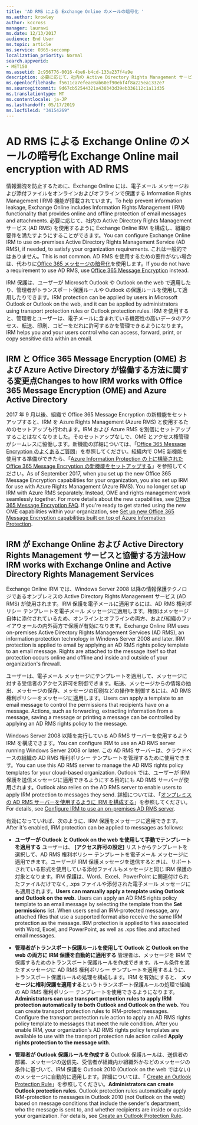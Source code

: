 ```yaml
---
title: 'AD RMS による Exchange Online のメールの暗号化 '
ms.author: krowley
author: kccross
manager: laurawi
ms.date: 12/13/2017
audience: End User
ms.topic: article
ms.service: O365-seccomp
localization_priority: Normal
search.appverid:
- MET150
ms.assetid: 2c956776-0016-4be6-b4cd-133a237f4a9e
description: 必要に応じて、社内の Active Directory Rights Management サービス (AD RMS) を使用するように Exchange Online IRM を構成し、組織の要件を満たすようにすることができます。 これは一般的ではありません。 AD RMS を使用するための要件がない場合は、代わりに Office メッセージの暗号化を使用します。
ms.openlocfilehash: f5611ca7efeae0ab60ef90ebf4f8a225ea1332e7
ms.sourcegitcommit: 9d67cb52544321a430343d39eb336112c1a11d35
ms.translationtype: MT
ms.contentlocale: ja-JP
ms.lasthandoff: 05/17/2019
ms.locfileid: "34154269"
---
```

# <a name="exchange-online-mail-encryption-with-ad-rms"></a><span data-ttu-id="361d5-105">AD RMS による Exchange Online のメールの暗号化 </span><span class="sxs-lookup"><span data-stu-id="361d5-105">Exchange Online mail encryption with AD RMS</span></span>

<span data-ttu-id="361d5-106">情報漏洩を防止するために、Exchange Online には、電子メール メッセージおよび添付ファイルをオンラインおよびオフラインで保護する Information Rights Management (IRM) 機能が搭載されています。</span><span class="sxs-lookup"><span data-stu-id="361d5-106">To help prevent information leakage, Exchange Online includes Information Rights Management (IRM) functionality that provides online and offline protection of email messages and attachments.</span></span> <span data-ttu-id="361d5-107">必要に応じて、社内の Active Directory Rights Management サービス (AD RMS) を使用するように Exchange Online IRM を構成し、組織の要件を満たすようにすることができます。</span><span class="sxs-lookup"><span data-stu-id="361d5-107">You can configure Exchange Online IRM to use on-premises Active Directory Rights Management Service (AD RMS), if needed, to satisfy your organization requirements.</span></span> <span data-ttu-id="361d5-108">これは一般的ではありません。</span><span class="sxs-lookup"><span data-stu-id="361d5-108">This is not common.</span></span> <span data-ttu-id="361d5-109">AD RMS を使用するための要件がない場合は、代わりに[Office 365 メッセージの暗号化](ome.md)を使用します。</span><span class="sxs-lookup"><span data-stu-id="361d5-109">If you do not have a requirement to use AD RMS, use [Office 365 Message Encryption](ome.md) instead.</span></span> 

<span data-ttu-id="361d5-110">IRM 保護は、ユーザーが Microsoft Outlook や Outlook on the web で適用したり、管理者がトランスポート保護ルールや Outlook の保護ルールを使用して適用したりできます。</span><span class="sxs-lookup"><span data-stu-id="361d5-110">IRM protection can be applied by users in Microsoft Outlook or Outlook on the web, and it can be applied by administrators using transport protection rules or Outlook protection rules.</span></span> <span data-ttu-id="361d5-111">IRM を使用すると、管理者とユーザーは、電子メールに含まれている機密性の高いデータのアクセス、転送、印刷、コピーをだれに許可するかを管理できるようになります。</span><span class="sxs-lookup"><span data-stu-id="361d5-111">IRM helps you and your users control who can access, forward, print, or copy sensitive data within an email.</span></span>
  
## <a name="changes-to-how-irm-works-with-office-365-message-encryption-ome-and-azure-active-directory"></a><span data-ttu-id="361d5-112">IRM と Office 365 Message Encryption (OME) および Azure Active Directory が協働する方法に関する変更点</span><span class="sxs-lookup"><span data-stu-id="361d5-112">Changes to how IRM works with Office 365 Message Encryption (OME) and Azure Active Directory</span></span>

<span data-ttu-id="361d5-p104">2017 年 9 月以後、組織で Office 365 Message Encryption の新機能をセットアップすると、IRM を Azure Rights Management (Azure RMS) と使用するためのセットアップも行われます。IRM および Azure RMS を別個にセットアップすることはなくなりました。そのセットアップなしで、OME とアクセス権管理がシームレスに協働します。新機能の詳細については、「[Office 365 Message Encryption のよくあるご質問](https://support.office.com/article/0432dce9-d9b6-4e73-8a13-4a932eb0081e)」を参照してください。組織内で OME 新機能を使用する準備ができたら、「[Azure Information Protection の上に構築された Office 365 Message Encryption の新機能をセットアップする](https://support.office.com/article/7ff0c040-b25c-4378-9904-b1b50210d00e)」を参照してください。</span><span class="sxs-lookup"><span data-stu-id="361d5-p104">As of September 2017, when you set up the new Office 365 Message Encryption capabilities for your organization, you also set up IRM for use with Azure Rights Management (Azure RMS). You no longer set up IRM with Azure RMS separately. Instead, OME and rights management work seamlessly together. For more details about the new capabilities, see [Office 365 Message Encryption FAQ](https://support.office.com/article/0432dce9-d9b6-4e73-8a13-4a932eb0081e). If you're ready to get started using the new OME capabilities within your organization, see [Set up new Office 365 Message Encryption capabilities built on top of Azure Information Protection](https://support.office.com/article/7ff0c040-b25c-4378-9904-b1b50210d00e).</span></span>
  
## <a name="how-irm-works-with-exchange-online-and-active-directory-rights-management-services"></a><span data-ttu-id="361d5-118">IRM が Exchange Online および Active Directory Rights Management サービスと協働する方法</span><span class="sxs-lookup"><span data-stu-id="361d5-118">How IRM works with Exchange Online and Active Directory Rights Management Services</span></span>

<span data-ttu-id="361d5-p105">Exchange Online IRM では、Windows Server 2008 以降の情報保護テクノロジであるオンプレミスの Active Directory Rights Management サービス (AD RMS) が使用されます。IRM 保護を電子メールに適用するには、AD RMS 権利ポリシー テンプレートを電子メール メッセージに適用します。権限はメッセージ自体に添付されているため、オンラインとオフラインの両方、および組織のファイアウォールの内外両方で保護が有効になります。</span><span class="sxs-lookup"><span data-stu-id="361d5-p105">Exchange Online IRM uses on-premises Active Directory Rights Management Services (AD RMS), an information protection technology in Windows Server 2008 and later. IRM protection is applied to email by applying an AD RMS rights policy template to an email message. Rights are attached to the message itself so that protection occurs online and offline and inside and outside of your organization's firewall.</span></span>
  
<span data-ttu-id="361d5-p106">ユーザーは、電子メール メッセージにテンプレートを適用して、メッセージに対する受信者のアクセス許可を制御できます。転送、メッセージからの情報の抽出、メッセージの保存、メッセージの印刷などの操作を制御するには、AD RMS 権利ポリシーをメッセージに適用します。</span><span class="sxs-lookup"><span data-stu-id="361d5-p106">Users can apply a template to an email message to control the permissions that recipients have on a message. Actions, such as forwarding, extracting information from a message, saving a message or printing a message can be controlled by applying an AD RMS rights policy to the message.</span></span>
  
<span data-ttu-id="361d5-124">Windows Server 2008 以降を実行している AD RMS サーバーを使用するよう IRM を構成できます。</span><span class="sxs-lookup"><span data-stu-id="361d5-124">You can configure IRM to use an AD RMS server running Windows Server 2008 or later.</span></span> <span data-ttu-id="361d5-125">この AD RMS サーバーは、クラウドベースの組織の AD RMS 権利ポリシー テンプレートを管理するために使用できます。</span><span class="sxs-lookup"><span data-stu-id="361d5-125">You can use this AD RMS server to manage the AD RMS rights policy templates for your cloud-based organization.</span></span> <span data-ttu-id="361d5-126">Outlook では、ユーザーが IRM 保護を送信メッセージに適用できるようにする目的にも AD RMS サーバーが使用されます。</span><span class="sxs-lookup"><span data-stu-id="361d5-126">Outlook also relies on the AD RMS server to enable users to apply IRM protection to messages they send.</span></span> <span data-ttu-id="361d5-127">詳細については、「[オンプレミスの AD RMS サーバーを使用するように IRM を構成する](configure-irm-to-use-an-on-premises-ad-rms-server.md)」を参照してください。</span><span class="sxs-lookup"><span data-stu-id="361d5-127">For details, see [Configure IRM to use an on-premises AD RMS server](configure-irm-to-use-an-on-premises-ad-rms-server.md).</span></span> 
  
<span data-ttu-id="361d5-128">有効になっていれば、次のように、IRM 保護をメッセージに適用できます。</span><span class="sxs-lookup"><span data-stu-id="361d5-128">After it's enabled, IRM protection can be applied to messages as follows:</span></span>
  
- <span data-ttu-id="361d5-p108">**ユーザーが Outlook と Outlook on the web を使用して手動でテンプレートを適用する** ユーザーは、 **[アクセス許可の設定]** リストからテンプレートを選択して、AD RMS 権利ポリシー テンプレートを電子メール メッセージに適用できます。ユーザーが IRM 保護メッセージを送信するときは、サポートされている形式を使用している添付ファイルもメッセージと同じ IRM 保護の対象となります。IRM 保護は、Word、Excel、PowerPoint に関連付けられたファイルだけでなく, .xps ファイルや添付された電子メール メッセージにも適用されます。</span><span class="sxs-lookup"><span data-stu-id="361d5-p108">**Users can manually apply a template using Outlook and Outlook on the web.** Users can apply an AD RMS rights policy template to an email message by selecting the template from the **Set permissions** list. When users send an IRM-protected message, any attached files that use a supported format also receive the same IRM protection as the message. IRM protection is applied to files associated with Word, Excel, and PowerPoint, as well as .xps files and attached email messages.</span></span> 
    
- <span data-ttu-id="361d5-p109">**管理者がトランスポート保護ルールを使用して Outlook と Outlook on the web の両方に IRM 保護を自動的に適用する** 管理者は、メッセージを IRM で保護するためのトランスポート保護ルールを作成できます。ルール条件を満たすメッセージに AD RMS 権利ポリシー テンプレートを適用するように、トランスポート保護ルールの処理を構成します。IRM を有効にすると、 **メッセージに権利保護を適用する**というトランスポート保護ルールの処理で組織の AD RMS 権利ポリシー テンプレートを使用できるようになります。</span><span class="sxs-lookup"><span data-stu-id="361d5-p109">**Administrators can use transport protection rules to apply IRM protection automatically to both Outlook and Outlook on the web.** You can create transport protection rules to IRM-protect messages. Configure the transport protection rule action to apply an AD RMS rights policy template to messages that meet the rule condition. After you enable IRM, your organization's AD RMS rights policy templates are available to use with the transport protection rule action called **Apply rights protection to the message with**.</span></span>
    
- <span data-ttu-id="361d5-p110">**管理者が Outlook 保護ルールを作成する** Outlook 保護ルールは、送信者の部署、メッセージの送信先、受信者が組織内か組織外かなどのメッセージの条件に基づいて、IRM 保護を Outlook 2010 (Outlook on the web ではない) のメッセージに自動的に適用します。詳細については、「 [Create an Outlook Protection Rule](http://technet.microsoft.com/library/da64750d-faaf-44de-ad8c-888eba7fbdbf.aspx)」を参照してください。</span><span class="sxs-lookup"><span data-stu-id="361d5-p110">**Administrators can create Outlook protection rules.** Outlook protection rules automatically apply IRM-protection to messages in Outlook 2010 (not Outlook on the web) based on message conditions that include the sender's department, who the message is sent to, and whether recipients are inside or outside your organization. For details, see [Create an Outlook Protection Rule](http://technet.microsoft.com/library/da64750d-faaf-44de-ad8c-888eba7fbdbf.aspx).</span></span>
    

